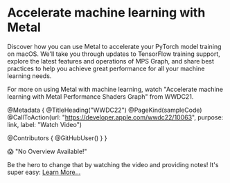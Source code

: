 # Accelerate machine learning with Metal

Discover how you can use Metal to accelerate your PyTorch model training on macOS. We'll take you through updates to TensorFlow training support, explore the latest features and operations of MPS Graph, and share best practices to help you achieve great performance for all your machine learning needs.

For more on using Metal with machine learning, watch "Accelerate machine learning with Metal Performance Shaders Graph" from WWDC21.

@Metadata {
   @TitleHeading("WWDC22")
   @PageKind(sampleCode)
   @CallToAction(url: "https://developer.apple.com/wwdc22/10063", purpose: link, label: "Watch Video")

   @Contributors {
      @GitHubUser(<replace this with your GitHub handle>)
   }
}

😱 "No Overview Available!"

Be the hero to change that by watching the video and providing notes! It's super easy:
 [Learn More…](https://wwdcnotes.github.io/WWDCNotes/documentation/wwdcnotes/contributing)
